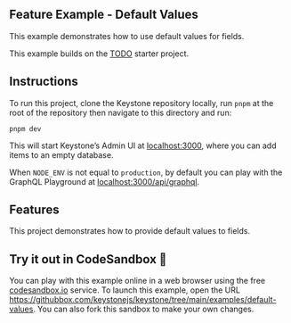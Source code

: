 ## Feature Example - Default Values

This example demonstrates how to use default values for fields.

This example builds on the [TODO](../usecase-todo) starter project.

## Instructions

To run this project, clone the Keystone repository locally, run `pnpm` at the root of the repository then navigate to this directory and run:

```shell
pnpm dev
```

This will start Keystone’s Admin UI at [localhost:3000](http://localhost:3000), where you can add items to an empty database.

When `NODE_ENV` is not equal to `production`, by default you can play with the GraphQL Playground at [localhost:3000/api/graphql](http://localhost:3000/api/graphql).

## Features

This project demonstrates how to provide default values to fields.

## Try it out in CodeSandbox 🧪

You can play with this example online in a web browser using the free [codesandbox.io](https://codesandbox.io/) service. To launch this example, open the URL <https://githubbox.com/keystonejs/keystone/tree/main/examples/default-values>. You can also fork this sandbox to make your own changes.
